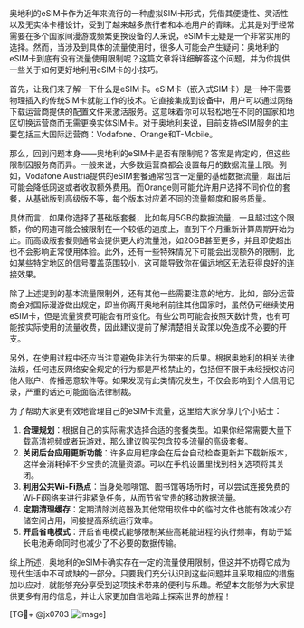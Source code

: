 奥地利的eSIM卡作为近年来流行的一种虚拟SIM卡形式，凭借其便捷性、灵活性以及无实体卡槽设计，受到了越来越多旅行者和本地用户的青睐。尤其是对于经常需要在多个国家间漫游或频繁更换设备的人来说，eSIM卡无疑是一个非常实用的选择。然而，当涉及到具体的流量使用时，很多人可能会产生疑问：奥地利的eSIM卡到底有没有流量使用限制呢？这篇文章将详细解答这个问题，并为你提供一些关于如何更好地利用eSIM卡的小技巧。

首先，让我们来了解一下什么是eSIM卡。eSIM卡（嵌入式SIM卡）是一种不需要物理插入的传统SIM卡就能工作的技术。它直接集成到设备中，用户可以通过网络下载运营商提供的配置文件来激活服务。这意味着你可以轻松地在不同的国家和地区切换运营商而无需更换实体SIM卡。对于奥地利来说，目前支持eSIM服务的主要包括三大国际运营商：Vodafone、Orange和T-Mobile。

那么，回到问题本身——奥地利的eSIM卡是否有限制呢？答案是肯定的，但这些限制因服务商而异。一般来说，大多数运营商都会设置每月的数据流量上限。例如，Vodafone Austria提供的eSIM套餐通常包含一定量的基础数据流量，超出后可能会降低网速或者收取额外费用。而Orange则可能允许用户选择不同价位的套餐，从基础版到高级版不等，每个版本对应着不同的流量额度和服务质量。

具体而言，如果你选择了基础版套餐，比如每月5GB的数据流量，一旦超过这个限额，你的网速可能会被限制在一个较低的速度上，直到下个月重新计算周期开始为止。而高级版套餐则通常会提供更大的流量池，如20GB甚至更多，并且即使超出也不会影响正常使用体验。此外，还有一些特殊情况下可能会出现额外的限制，比如某些特定地区的信号覆盖范围较小，这可能导致你在偏远地区无法获得良好的连接效果。

除了上述提到的基本流量限制外，还有其他一些需要注意的地方。比如，部分运营商会对国际漫游做出规定，即当你离开奥地利前往其他国家时，虽然仍可继续使用eSIM卡，但是流量资费可能会有所变化。有些公司可能会按照天数计费，也有可能按实际使用的流量收费，因此建议提前了解清楚相关政策以免造成不必要的开支。

另外，在使用过程中还应当注意避免非法行为带来的后果。根据奥地利的相关法律法规，任何违反网络安全规定的行为都是严格禁止的，包括但不限于未经授权访问他人账户、传播恶意软件等。如果发现有此类情况发生，不仅会影响到个人信用记录，严重的话还可能面临法律制裁。

为了帮助大家更有效地管理自己的eSIM卡流量，这里给大家分享几个小贴士：
1. **合理规划**：根据自己的实际需求选择合适的套餐类型。如果你经常需要大量下载高清视频或者玩游戏，那么建议购买包含较多流量的高级套餐。
2. **关闭后台应用更新功能**：许多应用程序会在后台自动检查更新并下载新版本，这样会消耗掉不少宝贵的流量资源。可以在手机设置里找到相关选项将其关闭。
3. **利用公共Wi-Fi热点**：当身处咖啡馆、图书馆等场所时，可以尝试连接免费的Wi-Fi网络来进行非紧急任务，从而节省宝贵的移动数据流量。
4. **定期清理缓存**：定期清除浏览器及其他常用软件中的临时文件也能有效减少存储空间占用，间接提高系统运行效率。
5. **开启省电模式**：开启省电模式能够限制某些高耗能进程的执行频率，有助于延长电池寿命同时也减少了不必要的数据传输。

综上所述，奥地利的eSIM卡确实存在一定的流量使用限制，但这并不妨碍它成为现代生活中不可或缺的一部分。只要我们充分认识到这些问题并且采取相应的措施加以应对，就能够充分享受到这项技术带来的便利与乐趣。希望本文能够为大家提供更多有用的信息，并让大家更加自信地踏上探索世界的旅程！

[TG💪+ @jx0703 ![Image](https://github.com/user-attachments/assets/dbca1d08-cadb-493c-b0ec-ad6f7a83f270)]